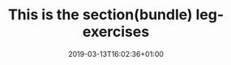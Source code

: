 ---
title: "This is the section(bundle) leg-exercises"
date: 2019-03-13T16:02:36+01:00
draft: false 
# headless: true
# type: widgetbundle
---